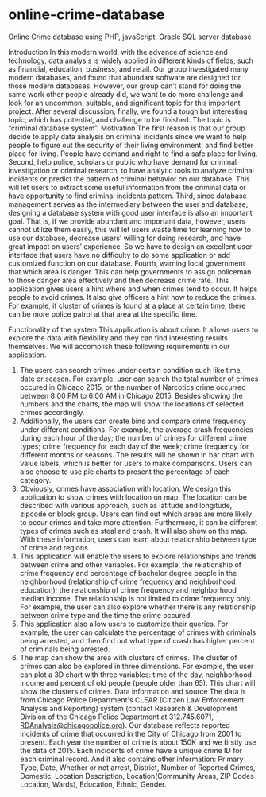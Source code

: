 online-crime-database
=====================

Online Crime database using PHP, javaScript, Oracle SQL server database

Introduction
In this modern world, with the advance of science and technology, data analysis is widely
applied in different kinds of fields, such as financial, education, business, and retail. Our group
investigated many modern databases, and found that abundant software are designed for those
modern databases. However, our group can’t stand for doing the same work other people
already did, we want to do more challenge and look for an uncommon, suitable, and significant
topic for this important project. After several discussion, finally, we found a tough but interesting
topic, which has potential, and challenge to be finished. The topic is “criminal database system”.
Motivation
The first reason is that our group decide to apply data analysis on criminal incidents since we
want to help people to figure out the security of their living environment, and find better place for
living. People have demand and right to find a safe place for living. Second, help police,
scholars or public who have demand for criminal investigation or criminal research, to have
analytic tools to analyze criminal incidents or predict the pattern of criminal behavior on our
database. This will let users to extract some useful information from the criminal data or have
opportunity to find criminal incidents pattern. Third, since database management serves as the
intermediary between the user and database, designing a database system with good user interface is also an important goal. That is, if we provide abundant and important data, however,
users cannot utilize them easily, this will let users waste time for learning how to use our
database, decrease users’ willing for doing research, and have great impact on users’
experience. So we have to design an excellent user interface that users have no difficulty to do
some application or add customized function on our database. Fourth, warning local
government that which area is danger. This can help governments to assign policeman to those
danger area effectively and then decrease crime rate.
This application gives users a hint where and when crimes tend to occur. It helps people to
avoid crimes. It also give officers a hint how to reduce the crimes. For example, if cluster of
crimes is found at a place at certain time, there can be more police patrol at that area at the
specific time.

Functionality of the system
This application is about crime. It allows users to explore the data with flexibility and they can
find interesting results themselves. We will accomplish these following requirements in our
application.
1. The users can search crimes under certain condition such like time, date or season. For
example, user can search the total number of crimes occured in Chicago 2015, or the
number of Narcotics crime occurred between 8:00 PM to 6:00 AM in Chicago 2015.
Besides showing the numbers and the charts, the map will show the locations of
selected crimes accordingly.
2. Additionally, the users can create bins and compare crime frequency under different
conditions. For example, the average crash frequencies during each hour of the day; the
number of crimes for different crime types; crime frequency for each day of the week;
crime frequency for different months or seasons. The results will be shown in bar chart
with value labels, which is better for users to make comparisons. Users can also choose
to use pie charts to present the percentage of each category.
3. Obviously, crimes have association with location. We design this application to show
crimes with location on map. The location can be described with various approach, such
as latitude and longitude, zipcode or block group. Users can find out which areas are
more likely to occur crimes and take more attention. Furthermore, it can be different
types of crimes such as steal and crash. It will also show on the map. With these
information, users can learn about relationship between type of crime and regions.
4. This application will enable the users to explore relationships and trends between crime
and other variables. For example, the relationship of crime frequency and percentage of
bachelor degree people in the neighborhood (relationship of crime frequency and
neighborhood education); the relationship of crime frequency and neighborhood median
income. The relationship is not limited to crime frequency only. For example, the user
can also explore whether there is any relationship between crime type and the time the
crime occured.
5. This application also allow users to customize their queries. For example, the user can
calculate the percentage of crimes with criminals being arrested, and then find out what
type of crash has higher percent of criminals being arrested.
6. The map can show the area with clusters of crimes. The cluster of crimes can also be
explored in three dimensions. For example, the user can plot a 3D chart with three
variables: time of the day, neighborhood income and percent of old people (people older
than 65). This chart will show the clusters of crimes.
Data information and source
The data is from Chicago Police Department's CLEAR (Citizen Law Enforcement Analysis and
Reporting) system (contact Research & Development Division of the Chicago Police
Department at 312.745.6071, RDAnalysis@chicagopolice.org). Our database reflects reported
incidents of crime that occurred in the City of Chicago from 2001 to present. Each year the
number of crime is about 150K and we firstly use the data of 2015.
Each incidents of crime have a unique crime ID for each criminal record. And it also contains
other information: Primary Type, Date, Whether or not arrest, District, Number of Reported
Crimes,
Domestic, Location Description, Location(Community Areas, ZIP Codes Location, Wards),
Education, Ethnic, Gender.
